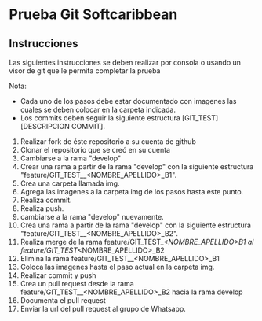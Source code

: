 # Prueba Git Softcaribbean

## Instrucciones

Las siguientes instrucciones se deben realizar por consola o usando un visor de git que le permita completar la prueba

Nota:
- Cada uno de los pasos debe estar documentado con imagenes las cuales se deben colocar en la carpeta indicada.
- Los commits deben seguir la siguiente estructura [GIT_TEST] [DESCRIPCION COMMIT].

1. Realizar fork de éste repositorio a su cuenta de github
2. Clonar el repositorio que se creó en su cuenta
3. Cambiarse a la rama "develop"
4. Crear una rama a partir de la rama "develop" con la siguiente estructura "feature/GIT_TEST_<FECHA>_<NOMBRE_APELLIDO>_B1".
5. Crea una carpeta llamada img.
6. Agrega las imagenes a la carpeta img de los pasos hasta este punto.
7. Realiza commit.
8. Realiza push.
9. cambiarse a la rama "develop" nuevamente.
10. Crea una rama a partir de la rama "develop" con la siguiente estructura "feature/GIT_TEST_<FECHA>_<NOMBRE_APELLIDO>_B2".
11. Realiza merge de la rama feature/GIT_TEST_<FECHA>_<NOMBRE_APELLIDO>_B1 al feature/GIT_TEST_<FECHA>_<NOMBRE_APELLIDO>_B2
12. Elimina la rama feature/GIT_TEST_<FECHA>_<NOMBRE_APELLIDO>_B1
13. Coloca las imagenes hasta el paso actual en la carpeta img.
14. Realizar commit y push
15. Crea un pull request desde la rama  feature/GIT_TEST_<FECHA>_<NOMBRE_APELLIDO>_B2 hacia la rama develop 
16. Documenta el pull request
17. Enviar la url del pull request al grupo de Whatsapp.

